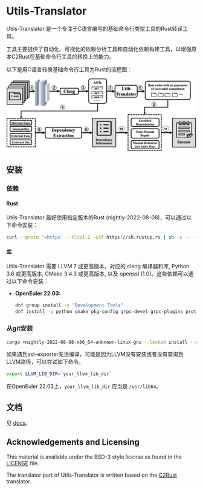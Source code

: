 # Utils-Translator

Utils-Translator 是一个专注于C语言编写的基础命令行类型工具的Rust转译工具。

工具主要提供了自动化、可视化的依赖分析工具和自动化依赖构建工具，以增强原本C2Rust在基础命令行工具的转换上的能力。

以下是用C语言转换基础命令行工具为Rust的流程图：

![Utils-Translator overview](docs/utils-translator.png "Utils-Translator overview")

## 安装

### 依赖

#### Rust

Utils-Translator 最好使用指定版本的Rust (nightly-2022-08-08)，可以通过以下命令安装：

```sh
curl --proto '=https' --tlsv1.2 -sSf https://sh.rustup.rs | sh -s -- --default-toolchain nightly-2022-08-08-x86_64-unknown-linux-gnu -y
```

#### 库

Utils-Translator 需要 LLVM 7 或更高版本，对应的 clang 编译器和库, Python 3.6 或更高版本, CMake 3.4.3 或更高版本, 以及 openssl (1.0)。这些依赖可以通过以下命令安装：

- **OpenEuler 22.03:**

    ```sh
    dnf group install -y "Development Tools"
    dnf install -y python cmake pkg-config grpc-devel grpc-plugins protobuf-devel c-ares-devel gtest-devel gmock-devel llvm-libs-12.0.1-2.oe2203 llvm-devel-12.0.1-2.oe2203 clang-devel
    ```

### 从git安装

```sh
cargo +nightly-2022-08-08-x86_64-unknown-linux-gnu --locked install --git https://github.com/licheam/utils-translator.git ec2rust deps-builder
```

如果遇到ast-exporter无法编译，可能是因为LLVM没有安装或者没有查询到LLVM路径，可以尝试如下命令。

```sh
export LLVM_LIB_DIR=`your_llvm_lib_dir`
```

在OpenEuler 22.03上，`your_llvm_lib_dir` 应当是 `/usr/lib64`。

## 文档

见 [docs](https://leachim.wang/utils-translator/)。

## Acknowledgements and Licensing

This material is available under the BSD-3 style license as found in the [LICENSE](./LICENSE) file.

The translator part of Utils-Translator is written based on the [C2Rust](github.com/immunant/c2rust) translator.
